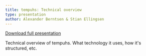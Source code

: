 ```yaml
---
title: tempuhs: Technical overview
type: presentation
author: Alexander Berntsen & Stian Ellingsen
---
```

[Download full presentation](https://secure.plaimi.net/presentations/2014-12-17-tempuhs-technical-overview.pdf)

Technical overview of tempuhs. What technology it uses, how it's structured, 
etc.
